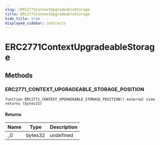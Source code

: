 ```yaml
---
slug: /ERC2771ContextUpgradeableStorage
title: ERC2771ContextUpgradeableStorage
hide_title: true
displayed_sidebar: contracts
---
```


# ERC2771ContextUpgradeableStorage

## Methods

### ERC2771_CONTEXT_UPGRADEABLE_STORAGE_POSITION

```solidity
function ERC2771_CONTEXT_UPGRADEABLE_STORAGE_POSITION() external view returns (bytes32)
```

#### Returns

| Name | Type    | Description |
| ---- | ------- | ----------- |
| \_0  | bytes32 | undefined   |
